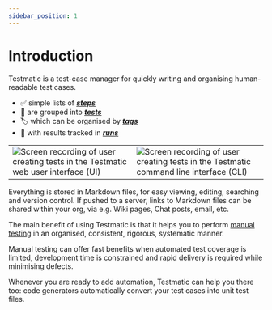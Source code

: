```yaml
---
sidebar_position: 1
---
```


# Introduction

Testmatic is a test-case manager for quickly writing and organising human-readable test cases.

- ✅ simple lists of [**_steps_**](/docs/concepts/tests-and-steps)
- 🧪 are grouped into [**_tests_**](/docs/concepts/tests-and-steps)
- 🏷️ which can be organised by [**_tags_**](/docs/concepts/tags)
- 🏃 with results tracked in [**_runs_**](/docs/concepts/runs)

<table>
  <tr>
    <td>
      <img src="/docs/ui-demo.gif" alt="Screen recording of user creating tests in the Testmatic web user interface (UI)" />
    </td>
    <td>
      <img src="/docs/cli-demo.gif" alt="Screen recording of user creating tests in the Testmatic command line interface (CLI)" />
    </td>
  </tr>
</table>

Everything is stored in Markdown files, for easy viewing, editing, searching and version control. If pushed to a server, links to Markdown files can be shared within your org, via e.g. Wiki pages, Chat posts, email, etc.

The main benefit of using Testmatic is that it helps you to perform [manual testing](/docs/topics/benefits-of-manual-testing) in an organised, consistent, rigorous, systematic manner.

Manual testing can offer fast benefits when automated test coverage is limited, development time is constrained and rapid delivery is required while minimising defects.

Whenever you are ready to add automation, Testmatic can help you there too: code generators automatically convert your test cases into unit test files.